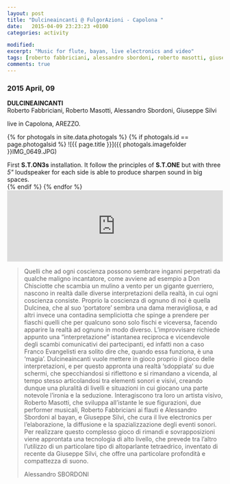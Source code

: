 ```yaml
---
layout: post
title: "Dulcineaincanti @ FulgorAzioni - Capolona "
date:   2015-04-09 23:23:23 +0100
categories: activity

modified:
excerpt: "Music for flute, bayan, live electronics and video"
tags: [roberto fabbriciani, alessandro sbordoni, roberto masotti, giuseppe silvi]
comments: true
---
```


### 2015 April, 09

**DULCINEAINCANTI**    
Roberto Fabbriciani, Roberto Masotti, Alessandro Sbordoni, Giuseppe Silvi

live in Capolona, AREZZO.

{% for photogals in site.data.photogals %}
{% if photogals.id == page.photogalsid %}
![{{ page.title }}]({{ photogals.imagefolder }}IMG_0649.JPG)
<figcaption>
  First <strong>S.T.ON3s</strong> installation. It follow the principles of <strong>S.T.ONE</strong> but with
  three <em>5"</em> loudspeaker for each side is able to produce sharpen sound in big spaces.
</figcaption>
{% endif %}
{% endfor %}

<iframe width="100%" height="166" scrolling="no" frameborder="no" src="https://w.soundcloud.com/player/?url=https%3A//api.soundcloud.com/tracks/200674148&amp;color=90a959&amp;auto_play=false&amp;hide_related=false&amp;show_comments=true&amp;show_user=true&amp;show_reposts=false"></iframe>

 > Quelli che ad ogni coscienza possono sembrare inganni perpetrati da qualche maligno incantatore, come avviene ad esempio a Don Chisciotte che scambia un mulino a vento per un gigante guerriero, nascono in realtà dalle diverse interpretazioni della realtà, in cui ogni coscienza consiste. Proprio la coscienza di ognuno di noi è quella Dulcinea, che al suo ‘portatore’ sembra una dama meravigliosa, e ad altri invece una contadina sempliciotta che spinge a prendere per fiaschi quelli che per qualcuno sono solo fischi e viceversa, facendo apparire la realtà ad ognuno in modo diverso.
 >L’improvvisare richiede appunto una “interpretazione” istantanea reciproca e vicendevole degli scambi comunicativi dei partecipanti, ed infatti non a caso Franco Evangelisti era solito dire che, quando essa funziona, è una ‘magia’. Dulcineaincanti vuole mettere in gioco proprio il gioco delle interpretazioni, e per questo appronta una realtà ‘sdoppiata’ su due schermi, che specchiandosi si riflettono e si rimandano a vicenda, al tempo stesso articolandosi tra elementi sonori e visivi, creando dunque una pluralità di livelli e situazioni in cui giocano una parte notevole l’ironia e la seduzione.
 > Interagiscono tra loro un artista visivo, Roberto Masotti, che sviluppa all’istante le sue figurazioni, due performer musicali, Roberto Fabbriciani ai flauti e Alessandro Sbordoni al bayan, e Giuseppe Silvi, che cura il live electronics per l’elaborazione, la diffusione e la spazializzazione degli eventi sonori.
 > Per realizzare questo complesso gioco di rimandi e sovrapposizioni viene approntata una tecnologia di alto livello, che prevede tra l’altro l’utilizzo di un particolare tipo di altoparlante tetraedrico, inventato di recente da Giuseppe Silvi, che offre una particolare profondità e compattezza di suono.
 >
 > Alessandro SBORDONI
